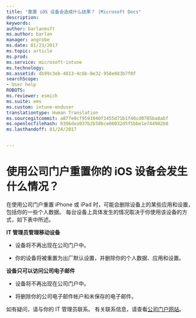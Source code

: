 ```yaml
---
title: "重置 iOS 设备会造成什么结果？ |Microsoft Docs"
description: 
keywords: 
author: barlanmsft
ms.author: barlan
manager: angrobe
ms.date: 01/23/2017
ms.topic: article
ms.prod: 
ms.service: microsoft-intune
ms.technology: 
ms.assetid: db99c3eb-4813-4c8b-8e32-958e983b7f0f
searchScope:
- User help
ROBOTS: 
ms.reviewer: esmich
ms.suite: ems
ms.custom: intune-enduser
translationtype: Human Translation
ms.sourcegitcommit: a87fe0cf9591040f1455d71b1f40cd0705ba8abf
ms.openlocfilehash: 0306dea937b2b58bce06032d5f5bbe1e744902b8
ms.lasthandoff: 01/24/2017


---
```



# <a name="what-happens-if-you-reset-your-ios-device-using-the-company-portal"></a>使用公司门户重置你的 iOS 设备会发生什么情况？

在使用公司门户重置 iPhone 或 iPad 时，可能会删除设备上的某些应用和设置，包括你的一些个人数据。 每台设备上具体发生的情况取决于你使用该设备的方式，如下表中所述。

**IT 管理员管理移动设备**

-   设备将不再出现在公司门户中。

-   你的设备将被重置为出厂默认设置，并删除你的个人数据、应用和设置。

**设备只可以访问公司电子邮件**

-   设备将不再出现在公司门户中。

-   将删除你的公司电子邮件帐户和未保存的电子邮件。

如有疑问，请与你的 IT 管理员联系。 有关联系信息，请查看[公司门户网站](http://portal.manage.microsoft.com)。

